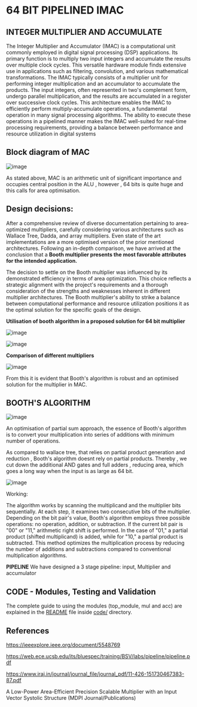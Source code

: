 # 64 BIT PIPELINED IMAC

## INTEGER MULTIPLIER AND ACCUMULATE

The Integer Multiplier and Accumulator (IMAC) is a computational unit commonly employed in digital signal processing (DSP) applications. Its primary function is to multiply two input integers and accumulate the results over multiple clock cycles. This versatile hardware module finds extensive use in applications such as filtering, convolution, and various mathematical transformations. The IMAC typically consists of a multiplier unit for performing integer multiplication and an accumulator to accumulate the products. The input integers, often represented in two's complement form, undergo parallel multiplication, and the results are accumulated in a register over successive clock cycles. This architecture enables the IMAC to efficiently perform multiply-accumulate operations, a fundamental operation in many signal processing algorithms. The ability to execute these operations in a pipelined manner makes the IMAC well-suited for real-time processing requirements, providing a balance between performance and resource utilization in digital systems

## Block diagram of MAC

![image](https://github.com/ee20b117/CAD-for-VLSI/assets/85502194/fe4ae8a8-8aad-4906-9eed-0f995607dc5f)

As stated above, MAC is an arithmetic unit of significant importance and occupies central position in the ALU , however , 64 bits is quite huge and this calls for area optimisation.

## Design decisions:

After a comprehensive review of diverse documentation pertaining to area-optimized multipliers, carefully considering various architectures such as Wallace Tree, Dadda, and array multipliers. Even state of the art implementations are a more optimised version of the prior mentioned architectures. Following an in-depth comparison, we have arrived at the conclusion that a **Booth multiplier presents the most favorable attributes for the intended application.**

The decision to settle on the Booth multiplier was influenced by its demonstrated efficiency in terms of area optimization. This choice reflects a strategic alignment with the project's requirements and a thorough consideration of the strengths and weaknesses inherent in different multiplier architectures. The Booth multiplier's ability to strike a balance between computational performance and resource utilization positions it as the optimal solution for the specific goals of the design.


**Utilisation of booth algorithm in a proposed solution for 64 bit multiplier**

![image](https://github.com/ee20b117/CAD-for-VLSI/assets/85502194/6c202373-e1ca-43c3-b341-a2ef1a0dd4cb)

![image](https://github.com/ee20b117/CAD-for-VLSI/assets/85502194/d9076270-22a6-45a8-82fb-a88fce8a6f82)


**Comparison of different multipliers**

![image](https://github.com/ee20b117/CAD-for-VLSI/assets/85502194/18c6771a-18eb-4229-93f2-b4f9d50945e6)

From this it is evident that Booth's algorithm is robust and an optimised solution for the multiplier in MAC.

## BOOTH'S ALGORITHM

![image](https://github.com/ee20b117/CAD-for-VLSI/assets/85502194/bc795501-75da-4a24-89cb-fbaa6281fbca)


An optimisation of partial sum approach, the essence of Booth's algorithm is to convert your multiplication into series of additions with minimum number of operations.

As compared to wallace tree, that relies on partial product generation and reduction , Booth's algorithm doesnt rely on partial products. Thereby , we cut down the additional AND gates and full adders , reducing area, which goes a long way when the input is as large as 64 bit.

![image](https://github.com/ee20b117/CAD-for-VLSI/assets/85502194/160f2b19-3300-4a40-b676-2ab9347753ef)

Working:

The algorithm works by scanning the multiplicand and the multiplier bits sequentially. At each step, it examines two consecutive bits of the multiplier. Depending on the bit pair's value, Booth's algorithm employs three possible operations: no operation, addition, or subtraction. If the current bit pair is "00" or "11," arithmetic right shift is performed. In the case of "01," a partial product (shifted multiplicand) is added, while for "10," a partial product is subtracted. This method optimizes the multiplication process by reducing the number of additions and subtractions compared to conventional multiplication algorithms. 

 **PIPELINE**
We have designed a 3 stage pipeline: input, Multiplier and accumulator
## CODE - Modules, Testing and Validation
The complete guide to using the modules (top_module, mul and acc) are explained in the [README](code/README.md) file inside [code/](code) directory.

## References
https://ieeexplore.ieee.org/document/5548769

https://web.ece.ucsb.edu/its/bluespec/training/BSV/labs/pipeline/pipeline.pdf

https://www.iraj.in/journal/journal_file/journal_pdf/11-426-151730467383-87.pdf

A Low-Power Area-Efficient Precision Scalable Multiplier with an Input Vector Systolic Structure (MDPI Journal/Publications)








